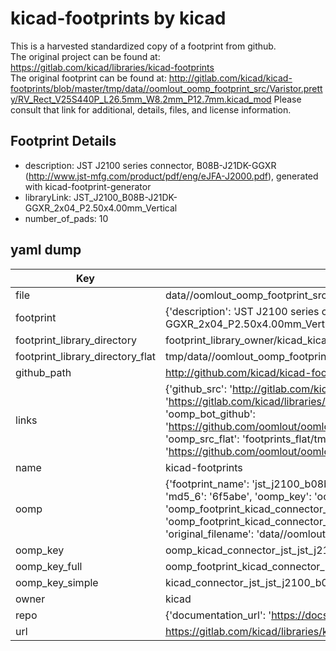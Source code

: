 # kicad-footprints by kicad  
This is a harvested standardized copy of a footprint from github.  
The original project can be found at:  
https://gitlab.com/kicad/libraries/kicad-footprints  
The original footprint can be found at:
http://gitlab.com/kicad/kicad-footprints/blob/master/tmp/data//oomlout_oomp_footprint_src/Varistor.pretty/RV_Rect_V25S440P_L26.5mm_W8.2mm_P12.7mm.kicad_mod
Please consult that link for additional, details, files, and license information.  
## Footprint Details
* description: JST J2100 series connector, B08B-J21DK-GGXR (http://www.jst-mfg.com/product/pdf/eng/eJFA-J2000.pdf), generated with kicad-footprint-generator  
* libraryLink: JST_J2100_B08B-J21DK-GGXR_2x04_P2.50x4.00mm_Vertical  
* number_of_pads: 10  
## yaml dump  
| Key | Value |  
| --- | --- |  
| file | data//oomlout_oomp_footprint_src/kicad-footprints/Connector_JST.pretty/JST_J2100_B08B-J21DK-GGXR_2x04_P2.50x4.00mm_Vertical.kicad_mod |  
| footprint | {'description': 'JST J2100 series connector, B08B-J21DK-GGXR (http://www.jst-mfg.com/product/pdf/eng/eJFA-J2000.pdf), generated with kicad-footprint-generator', 'libraryLink': 'JST_J2100_B08B-J21DK-GGXR_2x04_P2.50x4.00mm_Vertical', 'number_of_pads': 10} |  
| footprint_library_directory | footprint_library_owner/kicad_kicad-footprints/ |  
| footprint_library_directory_flat | tmp/data//oomlout_oomp_footprint_src/footprints_flat/kicad_connector_jst_jst_j2100_b08b_j21dk_ggxr_2x04_p2_50x4_00mm_vertical/working |  
| github_path | http://github.com/kicad/kicad-footprints/blob/master/tmp/data//oomlout_oomp_footprint_src/Connector_JST.pretty/JST_J2100_B08B-J21DK-GGXR_2x04_P2.50x4.00mm_Vertical.kicad_mod |  
| links | {'github_src': 'http://gitlab.com/kicad/kicad-footprints/blob/master/tmp/data//oomlout_oomp_footprint_src/Varistor.pretty/RV_Rect_V25S440P_L26.5mm_W8.2mm_P12.7mm.kicad_mod', 'github_src_repo': 'https://gitlab.com/kicad/libraries/kicad-footprints', 'oomp_bot': 'tmp/data//oomlout_oomp_footprint_src/footprints/kicad_connector_jst_jst_j2100_b08b_j21dk_ggxr_2x04_p2_50x4_00mm_vertical/working', 'oomp_bot_github': 'https://github.com/oomlout/oomlout_oomp_footprint_bot/tree/main/tmp/data//oomlout_oomp_footprint_src/footprints/kicad_connector_jst_jst_j2100_b08b_j21dk_ggxr_2x04_p2_50x4_00mm_vertical/working', 'oomp_src_flat': 'footprints_flat/tmp/data//oomlout_oomp_footprint_src/footprints_flat/kicad_connector_jst_jst_j2100_b08b_j21dk_ggxr_2x04_p2_50x4_00mm_vertical/working', 'oomp_src_flat_github': 'https://github.com/oomlout/oomlout_oomp_footprint_src/tree/main/tmp/data//oomlout_oomp_footprint_src/footprints_flat/kicad_connector_jst_jst_j2100_b08b_j21dk_ggxr_2x04_p2_50x4_00mm_vertical/working'} |  
| name | kicad-footprints |  
| oomp | {'footprint_name': 'jst_j2100_b08b_j21dk_ggxr_2x04_p2_50x4_00mm_vertical', 'library_name': 'connector_jst', 'md5': '6f5abe49c56218a4cfd6cee973f246e5', 'md5_10': '6f5abe49c5', 'md5_5': '6f5ab', 'md5_6': '6f5abe', 'oomp_key': 'oomp_kicad_connector_jst_jst_j2100_b08b_j21dk_ggxr_2x04_p2_50x4_00mm_vertical', 'oomp_key_extra': 'oomp_footprint_kicad_connector_jst_jst_j2100_b08b_j21dk_ggxr_2x04_p2_50x4_00mm_vertical', 'oomp_key_full': 'oomp_footprint_kicad_connector_jst_jst_j2100_b08b_j21dk_ggxr_2x04_p2_50x4_00mm_vertical_6f5abe', 'oomp_key_simple': 'kicad_connector_jst_jst_j2100_b08b_j21dk_ggxr_2x04_p2_50x4_00mm_vertical', 'original_filename': 'data//oomlout_oomp_footprint_src/kicad-footprints/Connector_JST.pretty/JST_J2100_B08B-J21DK-GGXR_2x04_P2.50x4.00mm_Vertical.kicad_mod', 'owner_name': 'kicad'} |  
| oomp_key | oomp_kicad_connector_jst_jst_j2100_b08b_j21dk_ggxr_2x04_p2_50x4_00mm_vertical |  
| oomp_key_full | oomp_footprint_kicad_connector_jst_jst_j2100_b08b_j21dk_ggxr_2x04_p2_50x4_00mm_vertical |  
| oomp_key_simple | kicad_connector_jst_jst_j2100_b08b_j21dk_ggxr_2x04_p2_50x4_00mm_vertical |  
| owner | kicad |  
| repo | {'documentation_url': 'https://docs.github.com/rest/repos/repos#get-a-repository', 'message': 'Not Found'} |  
| url | https://gitlab.com/kicad/libraries/kicad-footprints |  

